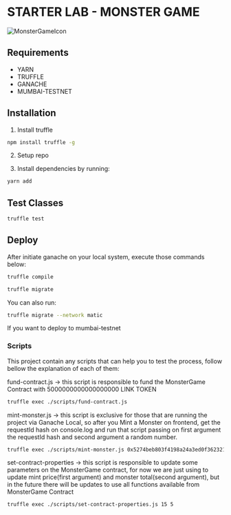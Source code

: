 # STARTER LAB - MONSTER GAME

![MonsterGameIcon](https://gateway.pinata.cloud/ipfs/QmNwqqGG4NF1rvmwXkCa5pA7NUhVrHaYVehf13R6a1CYah)

## Requirements

- YARN
- TRUFFLE
- GANACHE
- MUMBAI-TESTNET

## Installation

1. Install truffle

```bash
npm install truffle -g
```

2. Setup repo

3. Install dependencies by running:

```bash
yarn add
```

## Test Classes

```bash
truffle test
```

## Deploy

After initiate ganache on your local system, execute those commands below:

```bash
truffle compile
```

```bash
truffle migrate
```

You can also run:

```bash
truffle migrate --network matic
```

If you want to deploy to mumbai-testnet

### Scripts

This project contain any scripts that can help you to test the process, follow bellow the explanation of each of them:

fund-contract.js -> this script is responsible to fund the MonsterGame Contract with 5000000000000000000 LINK TOKEN

```bash
truffle exec ./scripts/fund-contract.js
```

mint-monster.js -> this script is exclusive for those that are running the project via Ganache Local, so after you Mint a Monster on frontend, get the requestId hash on console.log and run that script passing on first argument the requestId hash and second argument a random number.

```bash
truffle exec ./scripts/mint-monster.js 0x5274beb803f4198a24a3ed0f362321cf628284da463cc2403d18577367248e3f 11
```

set-contract-properties -> this script is responsible to update some parameters on the MonsterGame contract, for now we are just using to update mint price(first argument) and monster total(second argument), but in the future there will be updates to use all functions available from MonsterGame Contract

```bash
truffle exec ./scripts/set-contract-properties.js 15 5
```
